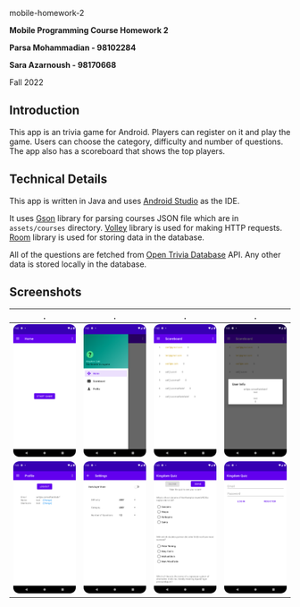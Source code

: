 mobile-homework-2

**Mobile Programming Course Homework 2**

**Parsa Mohammadian - 98102284**

**Sara Azarnoush - 98170668**

Fall 2022

## Introduction
This app is an trivia game for Android. Players can register on it and play the game. Users can choose the category, difficulty and number of questions. 
The app also has a scoreboard that shows the top players.

## Technical Details
This app is written in Java and uses [Android Studio](https://developer.android.com/studio) as the IDE.

It uses [Gson](https://github.com/google/gson) library for parsing courses JSON file which 
are in `assets/courses` directory. [Volley](https://google.github.io/volley/) library is used for making HTTP requests. 
[Room](https://developer.android.com/training/data-storage/room) library is used for storing data in the database.

All of the questions are fetched from [Open Trivia Database](https://opentdb.com/) API. Any other data is stored locally in the database.

## Screenshots
. | . | . | .
:-:|:-:|:-:|:-:
![1](screenshots/1.png) | ![2](screenshots/2.png) | ![3](screenshots/3.png) | ![4](screenshots/4.png)
![5](screenshots/5.png) | ![6](screenshots/6.png) | ![7](screenshots/7.png) | ![8](screenshots/8.png)


